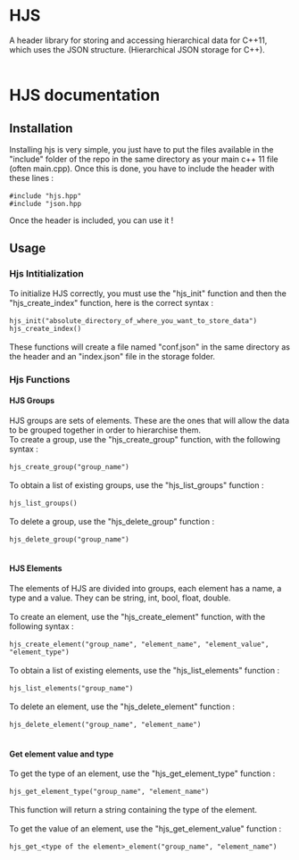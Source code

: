 # HJS
A header library for storing and accessing hierarchical data for C++11, which uses the JSON structure. (Hierarchical JSON storage for C++).
<br/> <br/>
# HJS documentation
## Installation
Installing hjs is very simple, you just have to put the files available in the "include" folder of the repo in the same directory as your main c++ 11 file (often main.cpp). Once this is done, you have to include the header with these lines : <br/> <br/>
```#include "hjs.hpp"``` <br/>
```#include "json.hpp``` <br/>

Once the header is included, you can use it !

## Usage
### Hjs Intitialization
To initialize HJS correctly, you must use the "hjs_init" function and then the "hjs_create_index" function, here is the correct syntax : <br/> <br/>
```hjs_init("absolute_directory_of_where_you_want_to_store_data")``` <br/>
```hjs_create_index()``` <br/> <br/>
These functions will create a file named "conf.json" in the same directory as the header and an "index.json" file in the storage folder.

### Hjs Functions
#### HJS Groups
HJS groups are sets of elements. These are the ones that will allow the data to be grouped together in order to hierarchise them.
<br/>To create a group, use the "hjs_create_group" function, with the following syntax : <br/> <br/>
```hjs_create_group("group_name")``` <br/> <br/>
To obtain a list of existing groups, use the "hjs_list_groups" function : <br/> <br/>
```hjs_list_groups()``` <br/> <br/>
To delete a group, use the "hjs_delete_group" function : <br/> <br/>
```hjs_delete_group("group_name")``` <br/> <br/>

#### HJS Elements
The elements of HJS are divided into groups, each element has a name, a type and a value. They can be string, int, bool, float, double. <br/> <br/>
To create an element, use the "hjs_create_element" function, with the following syntax : <br/> <br/>
```hjs_create_element("group_name", "element_name", "element_value", "element_type")``` <br/> <br/>
To obtain a list of existing elements, use the "hjs_list_elements" function : <br/> <br/>
```hjs_list_elements("group_name")``` <br/> <br/>
To delete an element, use the "hjs_delete_element" function : <br/> <br/>
```hjs_delete_element("group_name", "element_name")``` <br/> <br/>

#### Get element value and type
To get the type of an element, use the "hjs_get_element_type" function : <br/> <br/>
```hjs_get_element_type("group_name", "element_name")``` <br/> <br/>
This function will return a string containing the type of the element. <br/> <br/>
To get the value of an element, use the "hjs_get_element_value" function : <br/> <br/>
```hjs_get_<type of the element>_element("group_name", "element_name")``` <br/> <br/>